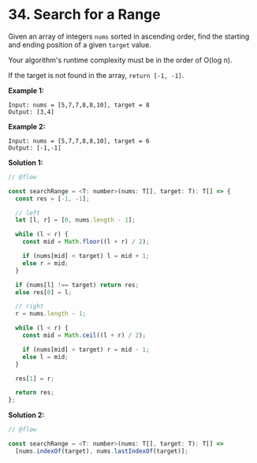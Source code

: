 # 34. Search for a Range

Given an array of integers `nums` sorted in ascending order, find the starting and ending position of a given `target` value.

Your algorithm's runtime complexity must be in the order of O(log n).

If the target is not found in the array, `return [-1, -1]`.

**Example 1:**

```
Input: nums = [5,7,7,8,8,10], target = 8
Output: [3,4]
```

**Example 2:**

```
Input: nums = [5,7,7,8,8,10], target = 6
Output: [-1,-1]
```

**Solution 1:**

```js
// @flow

const searchRange = <T: number>(nums: T[], target: T): T[] => {
  const res = [-1, -1];

  // left
  let [l, r] = [0, nums.length - 1];

  while (l < r) {
    const mid = Math.floor((l + r) / 2);

    if (nums[mid] < target) l = mid + 1;
    else r = mid;
  }

  if (nums[l] !== target) return res;
  else res[0] = l;

  // right
  r = nums.length - 1;

  while (l < r) {
    const mid = Math.ceil((l + r) / 2);

    if (nums[mid] > target) r = mid - 1;
    else l = mid;
  }

  res[1] = r;

  return res;
};
```

**Solution 2:**

```js
// @flow

const searchRange = <T: number>(nums: T[], target: T): T[] =>
  [nums.indexOf(target), nums.lastIndexOf(target)];
```
